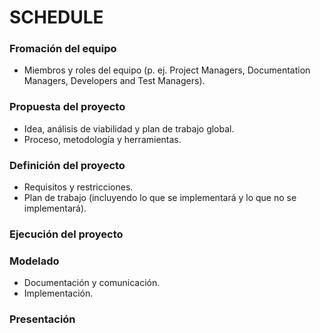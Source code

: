 # SCHEDULE  

### Fromación del equipo  

* Miembros y roles del equipo (p. ej. Project Managers, Documentation Managers, Developers and Test Managers).  


### Propuesta del proyecto  

* Idea, análisis de viabilidad y plan de trabajo global.
* Proceso, metodología y herramientas.  


### Definición del proyecto 

* Requisitos y restricciones.  
* Plan de trabajo (incluyendo lo que se implementará y lo que no se implementará).  


### Ejecución del proyecto  


### Modelado  

* Documentación y comunicación.
* Implementación.


### Presentación
